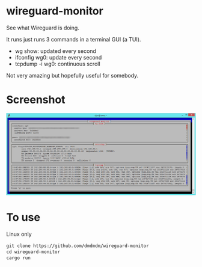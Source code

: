 # wireguard-monitor
See what Wireguard is doing.

It runs just runs 3 commands in a terminal GUI (a TUI).
- wg show: updated every second
- ifconfig wg0: update every second
- tcpdump -i wg0: continuous scroll

Not very amazing but hopefully useful for somebody.

# Screenshot
![Screenshot](wireguard-monitor.png)

# To use
Linux only

    git clone https://github.com/dmdmdm/wireguard-monitor
    cd wireguard-monitor
    cargo run

